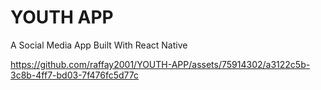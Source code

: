 # YOUTH APP

A Social Media App Built With React Native


https://github.com/raffay2001/YOUTH-APP/assets/75914302/a3122c5b-3c8b-4ff7-bd03-7f476fc5d77c

